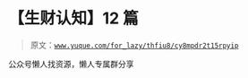 # 【生财认知】12 篇

> 原文：[`www.yuque.com/for_lazy/thfiu8/cy8mpdr2t15rpyip`](https://www.yuque.com/for_lazy/thfiu8/cy8mpdr2t15rpyip)

<ne-p id="ud12330f8" data-lake-id="ud12330f8"><ne-text id="u82ebd4cb">公众号懒人找资源，懒人专属群分享</ne-text></ne-p>